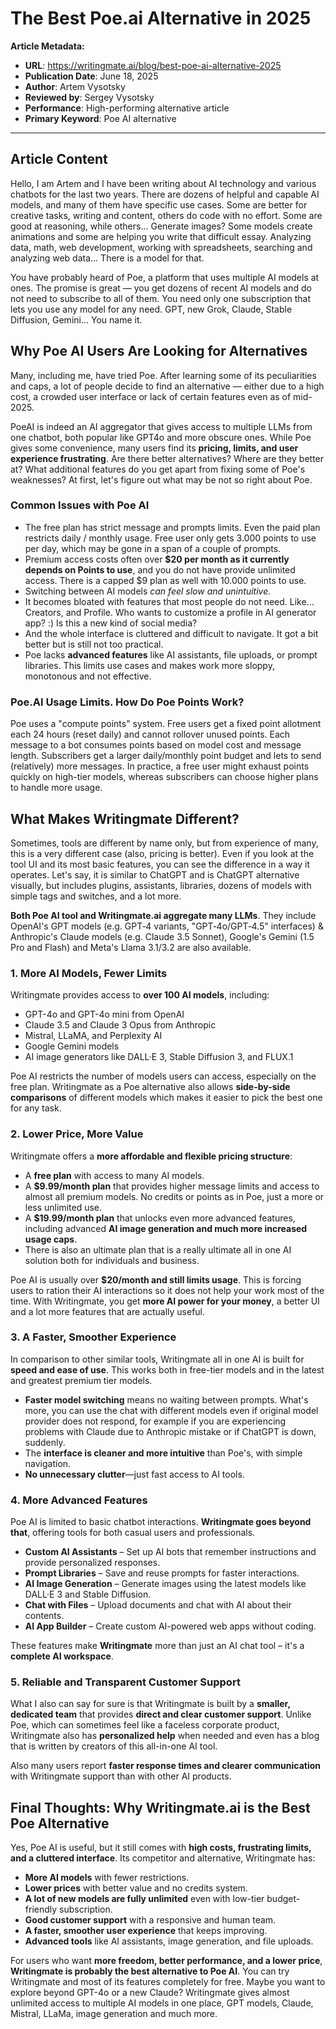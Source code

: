 # The Best Poe.ai Alternative in 2025

**Article Metadata:**

- **URL**: https://writingmate.ai/blog/best-poe-ai-alternative-2025
- **Publication Date**: June 18, 2025
- **Author**: Artem Vysotsky
- **Reviewed by**: Sergey Vysotsky
- **Performance**: High-performing alternative article
- **Primary Keyword**: Poe AI alternative

---

## Article Content

Hello, I am Artem and I have been writing about AI technology and various chatbots for the last two years. There are dozens of helpful and capable AI models, and many of them have specific use cases. Some are better for creative tasks, writing and content, others do code with no effort. Some are good at reasoning, while others... Generate images? Some models create animations and some are helping you write that difficult essay. Analyzing data, math, web development, working with spreadsheets, searching and analyzing web data... There is a model for that.

You have probably heard of Poe, a platform that uses multiple AI models at ones. The promise is great — you get dozens of recent AI models and do not need to subscribe to all of them. You need only one subscription that lets you use any model for any need. GPT, new Grok, Claude, Stable Diffusion, Gemini... You name it.

## Why Poe AI Users Are Looking for Alternatives

Many, including me, have tried Poe. After learning some of its peculiarities and caps, a lot of people decide to find an alternative — either due to a high cost, a crowded user interface or lack of certain features even as of mid-2025.

PoeAI is indeed an AI aggregator that gives access to multiple LLMs from one chatbot, both popular like GPT4o and more obscure ones. While Poe gives some convenience, many users find its **pricing, limits, and user experience frustrating**. Are there better alternatives? Where are they better at? What additional features do you get apart from fixing some of Poe's weaknesses? At first, let's figure out what may be not so right about Poe.

### Common Issues with Poe AI

- The free plan has strict message and prompts limits. Even the paid plan restricts daily / monthly usage. Free user only gets 3.000 points to use per day, which may be gone in a span of a couple of prompts.
- Premium access costs often over **$20 per month as it currently depends on Points to use**, and you do not have provide unlimited access. There is a capped $9 plan as well with 10.000 points to use.
- Switching between AI models _can feel slow and unintuitive._
- It becomes bloated with features that most people do not need. Like… Creators, and Profile. Who wants to customize a profile in AI generator app? :) Is this a new kind of social media?
- And the whole interface is cluttered and difficult to navigate. It got a bit better but is still not too practical.
- Poe lacks **advanced features** like AI assistants, file uploads, or prompt libraries. This limits use cases and makes work more sloppy, monotonous and not effective.

### Poe.AI Usage Limits. How Do Poe Points Work?

Poe uses a "compute points" system. Free users get a fixed point allotment each 24 hours (reset daily) and cannot rollover unused points. Each message to a bot consumes points based on model cost and message length. Subscribers get a larger daily/monthly point budget and lets to send (relatively) more messages. In practice, a free user might exhaust points quickly on high-tier models, whereas subscribers can choose higher plans to handle more usage.

## What Makes Writingmate Different?

Sometimes, tools are different by name only, but from experience of many, this is a very different case (also, pricing is better). Even if you look at the tool UI and its most basic features, you can see the difference in a way it operates. Let's say, it is similar to ChatGPT and is ChatGPT alternative visually, but includes plugins, assistants, libraries, dozens of models with simple tags and switches, and a lot more.

**Both Poe AI tool and Writingmate.ai aggregate many LLMs**. They include OpenAI's GPT models (e.g. GPT‑4 variants, "GPT‑4o/GPT‑4.5" interfaces) & Anthropic's Claude models (e.g. Claude 3.5 Sonnet), Google's Gemini (1.5 Pro and Flash) and Meta's Llama 3.1/3.2 are also available.

### 1. More AI Models, Fewer Limits

Writingmate provides access to **over 100 AI models**, including:

- GPT-4o and GPT-4o mini from OpenAI
- Claude 3.5 and Claude 3 Opus from Anthropic
- Mistral, LLaMA, and Perplexity AI
- Google Gemini models
- AI image generators like DALL·E 3, Stable Diffusion 3, and FLUX.1

Poe AI restricts the number of models users can access, especially on the free plan. Writingmate as a Poe alternative also allows **side-by-side comparisons** of different models which makes it easier to pick the best one for any task.

### 2. Lower Price, More Value

Writingmate offers a **more affordable and flexible pricing structure**:

- A **free plan** with access to many AI models.
- A **$9.99/month plan** that provides higher message limits and access to almost all premium models. No credits or points as in Poe, just a more or less unlimited use.
- A **$19.99/month plan** that unlocks even more advanced features, including advanced **AI image generation and much more increased usage caps**.
- There is also an ultimate plan that is a really ultimate all in one AI solution both for individuals and business.

Poe AI is usually over **$20/month and still limits usage**. This is forcing users to ration their AI interactions so it does not help your work most of the time. With Writingmate, you get **more AI power for your money**, a better UI and a lot more features that are actually useful.

### 3. A Faster, Smoother Experience

In comparison to other similar tools, Writingmate all in one AI is built for **speed and ease of use**. This works both in free-tier models and in the latest and greatest premium tier models.

- **Faster model switching** means no waiting between prompts. What's more, you can use the chat with different models even if original model provider does not respond, for example if you are experiencing problems with Claude due to Anthropic mistake or if ChatGPT is down, suddenly.
- The **interface is cleaner and more intuitive** than Poe's, with simple navigation.
- **No unnecessary clutter**—just fast access to AI tools.

### 4. More Advanced Features

Poe AI is limited to basic chatbot interactions. **Writingmate goes beyond that**, offering tools for both casual users and professionals.

- **Custom AI Assistants** – Set up AI bots that remember instructions and provide personalized responses.
- **Prompt Libraries** – Save and reuse prompts for faster interactions.
- **AI Image Generation** – Generate images using the latest models like DALL·E 3 and Stable Diffusion.
- **Chat with Files** – Upload documents and chat with AI about their contents.
- **AI App Builder** – Create custom AI-powered web apps without coding.

These features make **Writingmate** more than just an AI chat tool – it's a **complete AI workspace**.

### 5. Reliable and Transparent Customer Support

What I also can say for sure is that Writingmate is built by a **smaller, dedicated team** that provides **direct and clear customer support**. Unlike Poe, which can sometimes feel like a faceless corporate product, Writingmate also has **personalized help** when needed and even has a blog that is written by creators of this all-in-one AI tool.

Also many users report **faster response times and clearer communication** with Writingmate support than with other AI products.

## Final Thoughts: Why Writingmate.ai is the Best Poe Alternative

Yes, Poe AI is useful, but it still comes with **high costs, frustrating limits, and a cluttered interface**. Its competitor and alternative, Writingmate has:

- **More AI models** with fewer restrictions.
- **Lower prices** with better value and no credits system.
- **A lot of new models are fully unlimited** even with low-tier budget-friendly subscription.
- **Good customer support** with a responsive and human team.
- **A faster, smoother user experience** that keeps improving.
- **Advanced tools** like AI assistants, image generation, and file uploads.

For users who want **more freedom, better performance, and a lower price**, **Writingmate is probably the best alternative to Poe AI**. You can try Writingmate and most of its features completely for free. Maybe you want to explore beyond GPT-4o or a new Claude? Writingmate gives almost unlimited access to multiple AI models in one place, GPT models, Claude, Mistral, LLaMa, image generation and much more.
